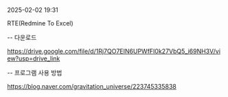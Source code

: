 2025-02-02 19:31

RTE(Redmine To Excel)

-- 다운로드

https://drive.google.com/file/d/1Rj7QO7EIN6UPWfFI0k27VbQ5_i69NH3V/view?usp=drive_link

-- 프로그램 사용 방법

https://blog.naver.com/gravitation_universe/223745335838


